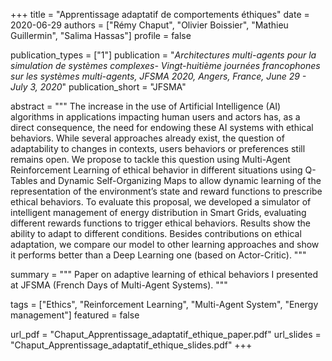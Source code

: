 +++
title = "Apprentissage adaptatif de comportements éthiques"
date = 2020-06-29
authors = ["Rémy Chaput", "Olivier Boissier", "Mathieu Guillermin", "Salima Hassas"]
profile = false

publication_types = ["1"]
publication = "*Architectures multi-agents pour la simulation de systèmes complexes- Vingt-huitième journées francophones sur les systèmes multi-agents, JFSMA 2020, Angers, France, June 29 - July 3, 2020*"
publication_short = "JFSMA"

abstract = """
The increase in the use of Artificial Intelligence (AI) algorithms in 
applications impacting human users and actors has, as a direct consequence, 
the need for endowing these AI systems with ethical behaviors. While several
approaches already exist, the question of adaptability to changes in contexts, 
users behaviors or preferences still remains open. We propose to tackle this 
question using Multi-Agent Reinforcement Learning of ethical behavior
in different situations using Q-Tables and Dynamic Self-Organizing Maps to 
allow dynamic learning of the representation of the environment’s state and 
reward functions to prescribe ethical behaviors. To evaluate this proposal, we
developed a simulator of intelligent management of energy distribution in Smart 
Grids, evaluating different rewards functions to trigger ethical behaviors. 
Results show the ability to adapt to different conditions. Besides contributions
on ethical adaptation, we compare our model to other learning approaches and 
show it performs better than a Deep Learning one (based on Actor-Critic).
"""

summary = """
Paper on adaptive learning of ethical behaviors I presented at JFSMA (French Days of Multi-Agent Systems).
"""

tags = ["Ethics", "Reinforcement Learning", "Multi-Agent System", "Energy management"]
featured = false

url_pdf = "Chaput_Apprentissage_adaptatif_ethique_paper.pdf"
url_slides = "Chaput_Apprentissage_adaptatif_ethique_slides.pdf"
+++
